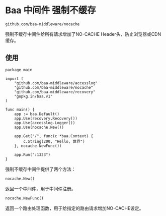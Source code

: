 # Baa 中间件 强制不缓存

`github.com/baa-middleware/nocache`

强制不缓存中间件给所有请求增加了NO-CACHE Header头，防止浏览器或CDN缓存。

## 使用

```
package main

import (
	"github.com/baa-middleware/accesslog"
	"github.com/baa-middleware/nocache"
	"github.com/baa-middleware/recovery"
	"gopkg.in/baa.v1"
)

func main() {
	app := baa.Default()
	app.Use(recovery.Recovery())
	app.Use(accesslog.Logger())
	app.Use(nocache.New())

	app.Get("/", func(c *baa.Context) {
		c.String(200, "Hello, 世界")
	}, nocache.NewFunc())

	app.Run(":1323")
}

```

强制不缓存中间件提供了两个方法：

```
nocache.New()
```

返回一个中间件，用于中间件注册。

```
nocache.NewFunc()
```

返回一个路由处理函数，用于给指定的路由请求增加NO-CACHE设定。
